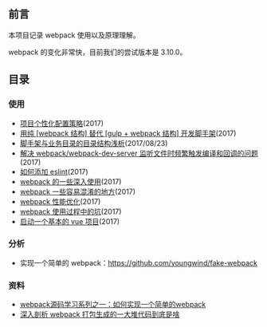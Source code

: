 ## 前言

本项目记录 webpack 使用以及原理理解。

webpack 的变化非常快，目前我们的尝试版本是 3.10.0。

## 目录

### 使用

+   [项目个性化配置策略](./docs/项目个性化配置策略.md)(2017)
+   [用纯 [webpack 结构] 替代 [gulp + webpack 结构] 开发脚手架](./docs/用纯[webpack结构]替代[gulp+webpack]结构.md)(2017)
+	[脚手架与业务目录的目录结构浅析](./docs/脚手架与业务目录的目录结构浅析.md)(2017/08/23)
+   [解决 webpack/webpack-dev-server 监听文件时频繁触发编译和回调的问题](./docs/解决webpack+webpack-dev-server监听文件时频繁触发编译和回调的问题.md)(2017)
+   [如何添加 eslint](./docs/如何添加eslint.md)(2017)
+   [webpack 的一些深入使用](./docs/webpack的一些深入使用.md)(2017)
+   [webpack 一些容易混淆的地方](./docs/webpack一些容易混淆的地方.md)(2017)
+   [webpack 性能优化](./docs/webpack性能优化.md)(2017)
+   [webpack 使用过程中的坑](./docs/webpack使用过程中的坑.md)(2017)
+   [启动一个基本的 vue 项目](./docs/启动一个基本的vue项目.md)(2017)

### 分析

+   实现一个简单的 webpack：https://github.com/youngwind/fake-webpack

### 资料

+   [webpack源码学习系列之一：如何实现一个简单的webpack](https://github.com/youngwind/blog/issues/99)
+   [ 深入剖析 webpack 打包生成的一大堆代码到底是啥](http://blog.csdn.net/haodawang/article/details/77126686)
